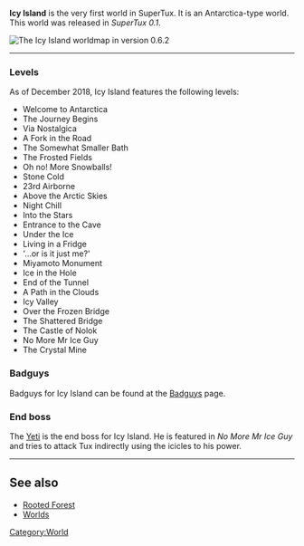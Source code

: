 **Icy Island** is the very first world in SuperTux. It is an Antarctica-type world. This world was released in _SuperTux 0.1_.

![The Icy Island worldmap in version 0.6.2](images/icy_island_0_6_2.png "The Icy Island worldmap in version 0.6.2")

---

### Levels
As of December 2018, Icy Island features the following levels:

* Welcome to Antarctica
* The Journey Begins
* Via Nostalgica
* A Fork in the Road
* The Somewhat Smaller Bath
* The Frosted Fields
* Oh no! More Snowballs!
* Stone Cold
* 23rd Airborne
* Above the Arctic Skies
* Night Chill
* Into the Stars
* Entrance to the Cave
* Under the Ice
* Living in a Fridge
* '...or is it just me?'
* Miyamoto Monument
* Ice in the Hole
* End of the Tunnel
* A Path in the Clouds
* Icy Valley
* Over the Frozen Bridge
* The Shattered Bridge
* The Castle of Nolok
* No More Mr Ice Guy
* The Crystal Mine

### Badguys

Badguys for Icy Island can be found at the [Badguys](https://github.com/SuperTux/supertux/wiki/Badguys-Icy) page.

### End boss
The [Yeti](https://github.com/SuperTux/supertux/wiki/Bosses#Yeti) is the end boss for Icy Island. He is featured in *No More Mr Ice Guy* and tries to attack Tux indirectly using the icicles to his power.

---

See also
--------

-   [Rooted Forest](https://github.com/SuperTux/supertux/wiki/Rooted-Forest)
-   [Worlds](https://github.com/SuperTux/supertux/wiki/Worlds)

<Category:World>
